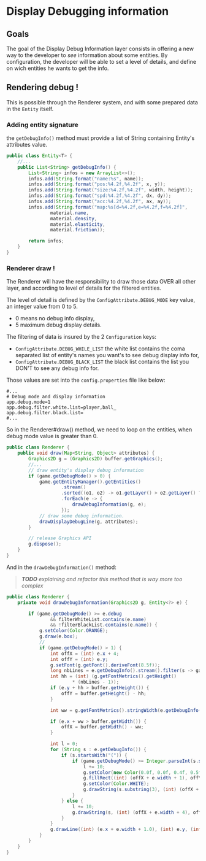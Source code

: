 # Display Debugging information

## Goals

The goal of the Display Debug Information layer consists in offering a new way to the developer to _see_ information
about some entities. By configuration, the developer will be able to set a level of details, and define on wich entities
he wants to get the info.

## Rendering debug !

This is possible through the Renderer system, and with some prepared data in the `Entity` itself.

### Adding entity signature

the `getDebugInfo()` method must provide a list of String containing Entity's attributes value.

```java
public class Entity<T> {
    //...
    public List<String> getDebugInfo() {
        List<String> infos = new ArrayList<>();
        infos.add(String.format("name:%s", name));
        infos.add(String.format("pos:%4.2f,%4.2f", x, y));
        infos.add(String.format("size:%4.2f,%4.2f", width, height));
        infos.add(String.format("spd:%4.2f,%4.2f", dx, dy));
        infos.add(String.format("acc:%4.2f,%4.2f", ax, ay));
        infos.add(String.format("map:%s[d=%4.2f,e=%4.2f,f=%4.2f]",
                material.name,
                material.density,
                material.elasticity,
                material.friction));

        return infos;
    }
}
```

### Renderer draw !

The Renderer will have the responsibility to draw those data OVER all other layer, and according to level of details for
the filtered entities.

The level of detail is defined by the `ConfigAttribute.DEBUG_MODE` key value, an integer value from 0 to 5.

- 0 means no debug info display,
- 5 maximum debug display details.

The filtering of data is insured by the 2 `Configuration` keys:

- `ConfigAttribute.DEBUG_WHILE_LIST` the white list contains the coma separated list of entity's names you want's to see
  debug display info for,
- `ConfigAttribute.DEBUG_BLACK_LIST` the black list contains the list you DON'T to see any debug info for.

Those values are set into the `config.properties` file like below:

```properties
#...
# Debug mode and display information
app.debug.mode=1
app.debug.filter.white.list=player,ball_
app.debug.filter.black.list=
#...
```

So in the Renderer#draw() method, we need to loop on the entities, when debug mode value is greater than 0.

```java
public class Renderer {
    public void draw(Map<String, Object> attributes) {
        Graphics2D g = (Graphics2D) buffer.getGraphics();
        //...
        // draw entity's display debug information
        if (game.getDebugMode() > 0) {
            game.getEntityManager().getEntities()
                    .stream()
                    .sorted((o1, o2) -> o1.getLayer() > o2.getLayer() ? 1 : (o1.getPriority() > o1.getPriority() ? 1 : -1))
                    .forEach(e -> {
                        drawDebugInformation(g, e);
                    });
            // draw some debug information.
            drawDisplayDebugLine(g, attributes);
        }

        // release Graphics API
        g.dispose();
    }
}
```

And in the `drawDebugInformation()` method:

> ___TODO___  _explaining and refactor this method that is way more too complex_

```java
public class Renderer {
    private void drawDebugInformation(Graphics2D g, Entity<?> e) {

        if (game.getDebugMode() >= e.debug
                && filterWhiteList.contains(e.name)
                && !filterBlackList.contains(e.name)) {
            g.setColor(Color.ORANGE);
            g.draw(e.box);
            //
            if (game.getDebugMode() > 1) {
                int offX = (int) e.x + 4;
                int offY = (int) e.y;
                g.setFont(g.getFont().deriveFont(8.5f));
                long nbLines = e.getDebugInfo().stream().filter(s -> game.getDebugMode() >= Integer.parseInt(s.substring(1, 2))).count();
                int hh = (int) (g.getFontMetrics().getHeight()
                        * (nbLines - 1));
                if (e.y + hh > buffer.getHeight()) {
                    offY = buffer.getHeight() - hh;
                }

                int ww = g.getFontMetrics().stringWidth(e.getDebugInfo().stream().max(Comparator.comparingInt(String::length)).get());

                if (e.x + ww > buffer.getWidth()) {
                    offX = buffer.getWidth() - ww;
                }

                int l = 0;
                for (String s : e.getDebugInfo()) {
                    if (s.startsWith("(")) {
                        if (game.getDebugMode() >= Integer.parseInt(s.substring(1, 2))) {
                            l += 10;
                            g.setColor(new Color(0.0f, 0.0f, 0.4f, 0.5f));
                            g.fillRect((int) (offX + e.width + 1), offY - 10 + l, ww + 2, 10);
                            g.setColor(Color.WHITE);
                            g.drawString(s.substring(3), (int) (offX + e.width + 4), offY + l);
                        }
                    } else {
                        l += 10;
                        g.drawString(s, (int) (offX + e.width + 4), offY + l);
                    }
                }
                g.drawLine((int) (e.x + e.width + 1.0), (int) e.y, (int) (offX + e.width + 3.0), offY);
            }
        }
    }
}
```